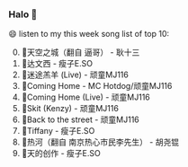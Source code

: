 

### Halo 👋

😄 listen to my this week song list of top 10:

0. 🌈天空之城（翻自 逼哥）  - 耿十三
1. 🌈达文西 - 瘦子E.SO
2. 🌈迷途羔羊 (Live) - 顽童MJ116
3. 🌈Coming Home - MC Hotdog/顽童MJ116
4. 🌈Coming Home (Live) - 顽童MJ116
5. 🌈Skit (Kenzy) - 顽童MJ116
6. 🌈Back to the street - 顽童MJ116
7. 🌈Tiffany - 瘦子E.SO
8. 🌈热河（翻自 南京热心市民李先生）  - 胡尧锟
9. 🌈天的创作 - 瘦子E.SO

